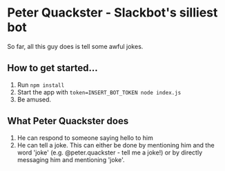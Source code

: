 # Peter Quackster - Slackbot's silliest bot

So far, all this guy does is tell some awful jokes.

## How to get started...

1. Run `npm install`
2. Start the app with `token=INSERT_BOT_TOKEN node index.js`
3. Be amused.

## What Peter Quackster does

1. He can respond to someone saying hello to him
2. He can tell a joke. This can either be done by mentioning him and the word 'joke' (e.g. @peter.quackster - tell me a joke!) or by directly messaging him and mentioning 'joke'.
